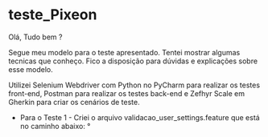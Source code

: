 # teste_Pixeon

Olá, Tudo bem ?

Segue meu modelo para o teste apresentado. Tentei mostrar algumas tecnicas que conheço. Fico a disposição para dúvidas e explicações sobre esse modelo.

Utilizei Selenium Webdriver com Python no PyCharm para realizar os testes front-end, Postman para realizar os testes back-end e Zefhyr Scale em Gherkin para criar os cenários de teste.

* Para o Teste 1 - Criei o arquivo validacao_user_settings.feature que está no caminho abaixo:
    ° 

  
